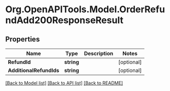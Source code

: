 # Org.OpenAPITools.Model.OrderRefundAdd200ResponseResult

## Properties

Name | Type | Description | Notes
------------ | ------------- | ------------- | -------------
**RefundId** | **string** |  | [optional] 
**AdditionalRefundIds** | **string** |  | [optional] 

[[Back to Model list]](../README.md#documentation-for-models) [[Back to API list]](../README.md#documentation-for-api-endpoints) [[Back to README]](../README.md)

